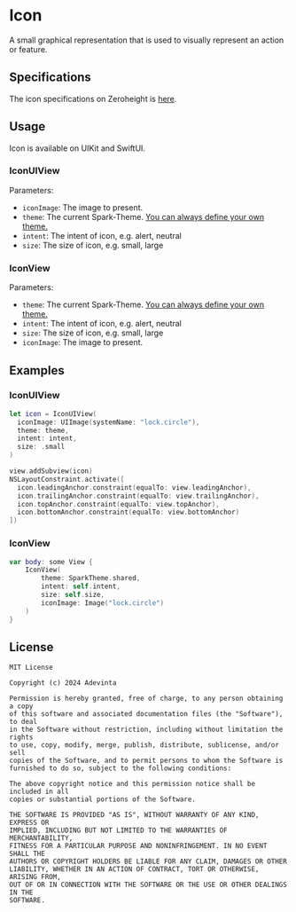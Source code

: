 # Icon
A small graphical representation that is used to visually represent an action or feature.

## Specifications
The icon specifications on Zeroheight is [here](https://spark.adevinta.com/1186e1705/p/11373f-icon).

## Usage
Icon is available on UIKit and SwiftUI.

### IconUIView
Parameters:
* `iconImage`: The image to present.
* `theme`: The current Spark-Theme. [You can always define your own theme.](https://github.com/adevinta/spark-ios/wiki/Theming#your-own-theming)
* `intent`: The intent of icon, e.g. alert, neutral
* `size`: The size of icon, e.g. small, large

### IconView
Parameters:
* `theme`: The current Spark-Theme. [You can always define your own theme.](https://github.com/adevinta/spark-ios/wiki/Theming#your-own-theming)
* `intent`: The intent of icon, e.g. alert, neutral
* `size`: The size of icon, e.g. small, large
* `iconImage`: The image to present.

## Examples
### IconUIView

```swift
let icon = IconUIView(
  iconImage: UIImage(systemName: "lock.circle"),
  theme: theme,
  intent: intent,
  size: .small
)

view.addSubview(icon)
NSLayoutConstraint.activate([
  icon.leadingAnchor.constraint(equalTo: view.leadingAnchor),
  icon.trailingAnchor.constraint(equalTo: view.trailingAnchor),
  icon.topAnchor.constraint(equalTo: view.topAnchor),
  icon.bottomAnchor.constraint(equalTo: view.bottomAnchor)
])
```

### IconView
```swift
var body: some View {
    IconView(
        theme: SparkTheme.shared,
        intent: self.intent,
        size: self.size,
        iconImage: Image("lock.circle")
    )
}
```

## License

```
MIT License

Copyright (c) 2024 Adevinta

Permission is hereby granted, free of charge, to any person obtaining a copy
of this software and associated documentation files (the "Software"), to deal
in the Software without restriction, including without limitation the rights
to use, copy, modify, merge, publish, distribute, sublicense, and/or sell
copies of the Software, and to permit persons to whom the Software is
furnished to do so, subject to the following conditions:

The above copyright notice and this permission notice shall be included in all
copies or substantial portions of the Software.

THE SOFTWARE IS PROVIDED "AS IS", WITHOUT WARRANTY OF ANY KIND, EXPRESS OR
IMPLIED, INCLUDING BUT NOT LIMITED TO THE WARRANTIES OF MERCHANTABILITY,
FITNESS FOR A PARTICULAR PURPOSE AND NONINFRINGEMENT. IN NO EVENT SHALL THE
AUTHORS OR COPYRIGHT HOLDERS BE LIABLE FOR ANY CLAIM, DAMAGES OR OTHER
LIABILITY, WHETHER IN AN ACTION OF CONTRACT, TORT OR OTHERWISE, ARISING FROM,
OUT OF OR IN CONNECTION WITH THE SOFTWARE OR THE USE OR OTHER DEALINGS IN THE
SOFTWARE.
```
